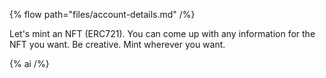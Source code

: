 {% flow path="files/account-details.md" /%}

Let's mint an NFT (ERC721). You can come up with any information for the NFT you want. Be creative. Mint wherever you want.

{% ai /%}
